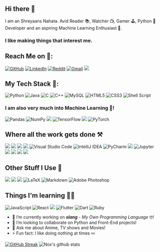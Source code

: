## Hi there 👋

I am an Shreyaans Nahata. Avid Reader 📚, Watcher 📺, Gamer 🕹, Python 🐍 Developer and an aspiring Machine Learning Enthusiast 🤖.

### I like making things that interest me.

## Reach Me on 📮:
[<img alt="GitHub" src="https://img.shields.io/badge/github-%23121011.svg?style=for-the-badge&logo=github&logoColor=white"/>](https://github.com/IAmOZRules) [<img alt="LinkedIn" src="https://img.shields.io/badge/linkedin-%230077B5.svg?style=for-the-badge&logo=linkedin&logoColor=white"/>](https://www.linkedin.com/in/iamozrules/) [<img alt="Reddit" src="https://img.shields.io/badge/Reddit-FF4500?style=for-the-badge&logo=reddit&logoColor=white" />](https://www.reddit.com/user/IAmOZRulez) [<img alt="Gmail" src="https://img.shields.io/badge/Gmail-D14836?style=for-the-badge&logo=gmail&logoColor=white" />](mailto:iamozrules@gmail.com) [<img src="https://img.shields.io/badge/Kaggle-20BEFF?style=for-the-badge&logo=Kaggle&logoColor=white" />](https://www.kaggle.com/shreyaansnahata)

## My Tech Stack 🔭:
<img alt="Python" src="https://img.shields.io/badge/python-%2314354C.svg?style=for-the-badge&logo=python&logoColor=white"/> <img alt="Java" src="https://img.shields.io/badge/java-%23ED8B00.svg?style=for-the-badge&logo=java&logoColor=white"/> <img alt="C" src="https://img.shields.io/badge/c-%2300599C.svg?style=for-the-badge&logo=c&logoColor=white"/> <img alt="C++" src="https://img.shields.io/badge/c++%20-%2300599C.svg?&style=for-the-badge&logo=c%2B%2B&ogoColor=white"> <img alt="MySQL" src="https://img.shields.io/badge/mysql-%2300f.svg?style=for-the-badge&logo=mysql&logoColor=white"/> <img alt="HTML5" src="https://img.shields.io/badge/html5-%23E34F26.svg?style=for-the-badge&logo=html5&logoColor=white"/> <img alt="CSS3" src="https://img.shields.io/badge/css3-%231572B6.svg?style=for-the-badge&logo=css3&logoColor=white"/> <img alt="Shell Script" src="https://img.shields.io/badge/shell_script-%23121011.svg?style=for-the-badge&logo=gnu-bash&logoColor=white"/>

### I am also very much into Machine Learning 🤖!
<img alt="Pandas" src="https://img.shields.io/badge/pandas-%23150458.svg?style=for-the-badge&logo=pandas&logoColor=white" /> <img alt="NumPy" src="https://img.shields.io/badge/numpy-%23013243.svg?style=for-the-badge&logo=numpy&logoColor=white" /> <img src="https://img.shields.io/badge/scikit_learn-F7931E?style=for-the-badge&logo=scikit-learn&logoColor=white"/> <img alt="TensorFlow" src="https://img.shields.io/badge/TensorFlow-%23FF6F00.svg?style=for-the-badge&logo=TensorFlow&logoColor=white" /> <img src= "https://img.shields.io/badge/OpenCV-27338e?style=for-the-badge&logo=OpenCV&logoColor=white" /> <img alt="PyTorch" src="https://img.shields.io/badge/PyTorch-%23EE4C2C.svg?style=for-the-badge&logo=PyTorch&logoColor=white" /> 

## Where all the work gets done ⚒
<img src= "https://img.shields.io/badge/Windows-0078D6?style=for-the-badge&logo=windows&logoColor=white" /> <img src= "https://img.shields.io/badge/Android-3DDC84?style=for-the-badge&logo=android&logoColor=white" /> <img src= "https://img.shields.io/badge/Ubuntu-E95420?style=for-the-badge&logo=ubuntu&logoColor=white" /> <img src= "https://img.shields.io/badge/Kali_Linux-557C94?style=for-the-badge&logo=kali-linux&logoColor=white" /> <img alt="Visual Studio Code" src="https://img.shields.io/badge/VisualStudioCode-0078d7.svg?style=for-the-badge&logo=visual-studio-code&logoColor=white"/> <img alt="IntelliJ IDEA" src="https://img.shields.io/badge/IntelliJIDEA-000000.svg?style=for-the-badge&logo=intellij-idea&logoColor=white"/> <img alt="PyCharm" src="https://img.shields.io/badge/pycharm-143?style=for-the-badge&logo=pycharm&logoColor=black&color=black&labelColor=green"/> <img src="https://img.shields.io/badge/Spyder-838485?style=for-the-badge&logo=spyder%20ide&logoColor=maroon"> <img alt="Jupyter" src="https://img.shields.io/badge/Jupyter-%23F37626.svg?style=for-the-badge&logo=Jupyter&logoColor=white" />
 <img src= "https://img.shields.io/badge/Microsoft_Edge-0078D7?style=for-the-badge&logo=Microsoft-edge&logoColor=white" /> <img src= "https://img.shields.io/badge/PowerShell-5391FE?style=for-the-badge&logo=PowerShell&logoColor=white" /> <img src= "https://img.shields.io/badge/Google_chrome-4285F4?style=for-the-badge&logo=Google-chrome&logoColor=white" />
 <img src= "https://img.shields.io/badge/Git-F05032?style=for-the-badge&logo=git&logoColor=white" />

## Other Stuff I Use 🧐
 <img src= "https://img.shields.io/badge/conda-342B029.svg?&style=for-the-badge&logo=anaconda&logoColor=white" /> <img src= "https://img.shields.io/badge/VIM-%2311AB00.svg?&style=for-the-badge&logo=vim&logoColor=white" /> <img src= "https://img.shields.io/badge/Microsoft_Office-D83B01?style=for-the-badge&logo=microsoft-office&logoColor=white" /> <img alt="LaTeX" src="https://img.shields.io/badge/latex-%23008080.svg?style=for-the-badge&logo=latex&logoColor=white"/> <img alt="Markdown" src="https://img.shields.io/badge/markdown-%23000000.svg?style=for-the-badge&logo=markdown&logoColor=white"/> <img alt="Adobe Photoshop" src="https://img.shields.io/badge/adobephotoshop-%2331A8FF.svg?style=for-the-badge&logo=adobephotoshop&logoColor=white"/>

## Things I'm learning 👨‍🎓
<img alt="JavaScript" src="https://img.shields.io/badge/javascript-%23323330.svg?style=for-the-badge&logo=javascript&logoColor=%23F7DF1E"/> <img alt="React" src="https://img.shields.io/badge/react-%2320232a.svg?style=for-the-badge&logo=react&logoColor=%2361DAFB"/> <img src= "https://img.shields.io/badge/Amazon_AWS-232F3E?style=for-the-badge&logo=amazon-aws&logoColor=white" /> <img alt="Flutter" src="https://img.shields.io/badge/Flutter-%2302569B.svg?style=for-the-badge&logo=Flutter&logoColor=white" /> <img alt="Dart" src="https://img.shields.io/badge/dart-%230175C2.svg?style=for-the-badge&logo=dart&logoColor=white"/> <img alt="Ruby" src="https://img.shields.io/badge/ruby-%23CC342D.svg?style=for-the-badge&logo=ruby&logoColor=white"/>


- 🔭 I’m currently working on ***slang** - My Own Programming Language* 🤓!
- 👯 I’m looking to collaborate on Python and Front-End projects!
- 💬 Ask me about Anime, TV shows and Movies!
- ⚡ Fun fact: I like doing nothing at times 💤

[![GitHub Streak](http://github-readme-streak-stats.herokuapp.com?user=IAmOZRules&theme=synthwave&hide_border=true)](https://git.io/streak-stats)
![Nox's github stats](https://github-readme-stats.vercel.app/api?username=IAmOZRules&show_icons=true&hide_border=true&theme=tokyonight)
